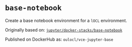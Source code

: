 # `base-notebook`

Create a base notebook environment for a `lOCL` environment.

Originally based on: [`jupyter/docker-stacks/base-notebook`](https://github.com/jupyter/docker-stacks/tree/master/base-notebook)

Published on DockerHub as: `oulocl/vce-jupyter-base`

